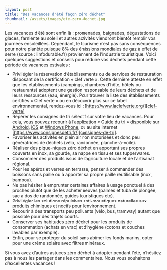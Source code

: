 ```yaml
---
layout: post
title: "Des vacances d'été façon zéro déchet"
thumbnail: /assets/images/ete-zero-dechet.jpg
---
```

Les vacances d’été sont enfin là : promenades, baignades, dégustations de glaces, farniente au soleil et autres activités viendront bientôt remplir vos journées ensoleillées. Cependant, le tourisme n’est pas sans conséquences pour notre planète puisque 8% des émissions mondiales de gaz à effet de serre (source : linfodurable.fr) proviennent de l’industrie touristique. Voici quelques suggestions et conseils pour réduire vos déchets pendant cette période de vacances estivales :

<!--more-->

* Privilégier la réservation d’établissements ou de services de restauration disposant de la certification « clef verte ». Cette dernière atteste en effet que les établissements (campings, chambres d’hôte, hôtels ou restaurants) adoptent une gestion responsable de leurs déchets et de leurs ressources (eau, énergie). Pour trouver la liste des établissements certifiés « Clef verte » ou en découvrir plus sur ce label environnemental, rendez-vous ici : [https://www.laclefverte.org/][clef-verte]
* Repérer les consignes de tri sélectif sur votre lieu de vacances. Pour cela, vous pouvez recourir à l’application « Guide du tri » disponible sur [Android][guide-du-tri-android], [iOS][guide-du-tri-ios] et [Windows Phone][guide-du-tri-windows-phone], ou au site internet [https://www.consignesdetri.fr/][consignes-de-tri].
* Favoriser les activités en plein air non motorisées et donc peu génératrices de déchets (vélo, randonnée, planche-à-voile).
* Réaliser des pique-niques zéro déchet en apportant ses propres couverts en inox, sa gourde, sa nappe en tissu et ses tupperwares.
* Consommer des produits issus de l’agriculture locale et de l’artisanat régional.
* Pour les apéros et verres en terrasse, penser à commander des boissons sans paille ou à apporter sa propre paille réutilisable (inox, bambou).
* Ne pas hésiter à emprunter certaines affaires à usage ponctuel à des proches plutôt que de les acheter neuves (palmes et tuba de plongée, sac à dos de randonnée, guides touristiques etc).
* Privilégier les solutions répulsives anti-moustiques naturelles aux produits chimiques et nocifs pour l’environnement.
* Recourir à des transports peu polluants (vélo, bus, tramway) autant que possible pour des trajets courts.
* Conserver ses habitudes zéro déchet pour les produits de consommation (achats en vrac) et d’hygiène (cotons et couches lavables par exemple).
* Enfin, pour se protéger du soleil sans abîmer les fonds marins, opter pour une crème solaire avec filtres minéraux.

Si vous avez d’autres astuces zéro déchet à adopter pendant l’été, n’hésitez pas à nous les partager dans les commentaires. Nous vous souhaitons d’excellentes vacances !

 [clef-verte]:https://www.laclefverte.org/
 [consignes-de-tri]: https://www.consignesdetri.fr/
 [guide-du-tri-android]: https://play.google.com/store/apps/details?id=fr.ecoemballage.guidedutri
 [guide-du-tri-ios]: https://apps.apple.com/fr/app/guide-du-tri-2-0/id485709444
 [guide-du-tri-windows-phone]: https://www.microsoft.com/fr-fr/p/guide-du-tri/9nblggh68kbh
